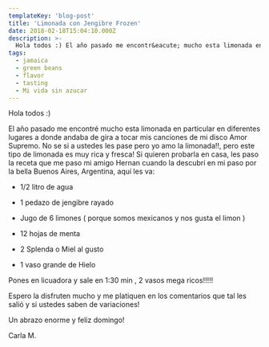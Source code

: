 ```yaml
---
templateKey: 'blog-post'
title: 'Limonada con Jengibre Frozen'
date: 2018-02-18T15:04:10.000Z
description: >-
  Hola todos :) El año pasado me encontr&eacute; mucho esta limonada en particular en diferentes lugares a donde andaba de gira a tocar mis canciones de mi disco Amor Supremo. No se si a ustedes les pase pero yo amo la limonada!! pero este tipo de limonada es muy rica...
tags:
  - jamaica
  - green beans
  - flavor
  - tasting
  - Mi vida sin azucar
---
```


Hola todos :)

El año pasado me encontré mucho esta limonada en particular en diferentes lugares a donde andaba de gira a tocar mis canciones de mi disco Amor Supremo. No se si a ustedes les pase pero yo amo la limonada!!, pero este tipo de limonada es muy rica y fresca! Si quieren probarla en casa, les paso la receta que me paso mi amigo Hernan cuando la descubrí en mi paso por la bella Buenos Aires, Argentina, aquí les va:


- 1/2 litro de agua 

- 1 pedazo de jengibre rayado

- Jugo de 6 limones ( porque somos mexicanos y nos gusta el limon )

- 12 hojas de menta 

- 2 Splenda o Miel al gusto 

- 1 vaso grande de Hielo


Pones en licuadora y sale en 1:30 min , 2 vasos mega ricos!!!!!

Espero la disfruten mucho y me platiquen en los comentarios que tal les salió y si ustedes saben de variaciones!

Un abrazo enorme y feliz domingo!

Carla M.
